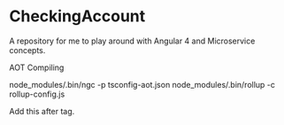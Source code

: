 # CheckingAccount
A repository for me to play around with Angular 4 and Microservice concepts.

AOT Compiling

node_modules/.bin/ngc -p tsconfig-aot.json
node_modules/.bin/rollup -c rollup-config.js

Add this after </body> tag.
<script src="build.js"></script>
